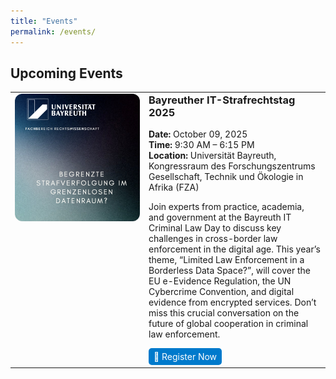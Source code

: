 ```yaml
---
title: "Events"
permalink: /events/
---
```


<h2>Upcoming Events</h2>

<table style="width: 100%; border-spacing: 20px;">
  <tr>
    <td style="width: 200px; vertical-align: top;">
      <img src="../assets/images/event-photo-bayreuther-it-strafrecht-tag.jpeg" alt="Event image" style="width: 100%; border-radius: 12px;">
    </td>
    <td style="vertical-align: top;">
      <h3 style="margin-top: 0;">Bayreuther IT-Strafrechtstag 2025</h3>
      <p><strong>Date:</strong> October 09, 2025<br>
         <strong>Time:</strong> 9:30 AM – 6:15 PM<br>
         <strong>Location:</strong> Universität Bayreuth, Kongressraum des
        Forschungszentrums Gesellschaft,
        Technik und Ökologie in Afrika
        (FZA)</p>
      <p>Join experts from practice, academia, and government at the Bayreuth IT Criminal Law Day to discuss key challenges in cross-border law enforcement in the digital age. This year’s theme, “Limited Law Enforcement in a Borderless Data Space?”, will cover the EU e-Evidence Regulation, the UN Cybercrime Convention, and digital evidence from encrypted services. Don’t miss this crucial conversation on the future of global cooperation in criminal law enforcement.</p>
      <a href="https://www.strafrecht2.uni-bayreuth.de/de/Bayreuther-IT-Strafrechtstag/index.php" target="_blank" style="display: inline-block; background-color: #007acc; color: white; padding: 5px 8px; border-radius: 5px; text-decoration: none;">
        📩 Register Now
      </a>
    </td>
  </tr>
</table>